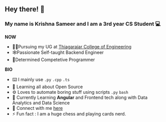 ## Hey there! 👋
### My name is Krishna Sameer and I am a 3rd year CS Student 💻

**NOW**
- 👨‍🎓Pursuing my UG at [Thiagarajar College of Engineering](www.tce.edu)
- 🕸️Passionate Self-taught Backend Engineer
- 📖Determined Competetive Programmer


**BIO**
- ⌨️ I mainly use ```.py``` ```.cpp``` ```.ts```
- 🌱 Learning all about Open Source 
- ⚙️ Loves to automate boring stuff using scripts ```.py``` ```bash```
- 🧮 Currently Learning **Angular** and Frontend tech along with Data Analytics and Data Science
- 💬 Connect with me [here](https://www.linkedin.com/in/krishnasameer-453ba31bb/)
- ⚡️ Fun fact : I am a huge chess and playing cards nerd.

